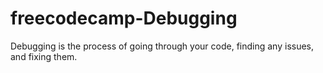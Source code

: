 # freecodecamp-Debugging
Debugging is the process of going through your code, finding any issues, and fixing them.
